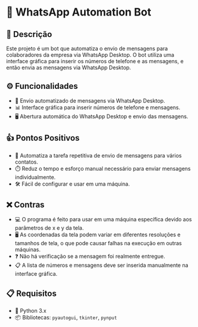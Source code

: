 # 📱 WhatsApp Automation Bot

## 📖 Descrição
Este projeto é um bot que automatiza o envio de mensagens para colaboradores da empresa via WhatsApp Desktop. O bot utiliza uma interface gráfica para inserir os números de telefone e as mensagens, e então envia as mensagens via WhatsApp Desktop.

## ⚙️ Funcionalidades
- 🚀 Envio automatizado de mensagens via WhatsApp Desktop.
- 📊 Interface gráfica para inserir números de telefone e mensagens.
- 🖥️ Abertura automática do WhatsApp Desktop e envio das mensagens.

## 👍 Pontos Positivos
- 🤖 Automatiza a tarefa repetitiva de envio de mensagens para vários contatos.
- ⏱️ Reduz o tempo e esforço manual necessário para enviar mensagens individualmente.
- 🛠️ Fácil de configurar e usar em uma máquina.

## ❌ Contras
- 💻 O programa é feito para usar em uma máquina específica devido aos parâmetros de x e y da tela.
- 🖥️ As coordenadas da tela podem variar em diferentes resoluções e tamanhos de tela, o que pode causar falhas na execução em outras máquinas.
- ❓ Não há verificação se a mensagem foi realmente entregue.
- 📋 A lista de números e mensagens deve ser inserida manualmente na interface gráfica.

## 📋 Requisitos
- 🐍 Python 3.x
- 📦 Bibliotecas: `pyautogui`, `tkinter`, `pynput`
